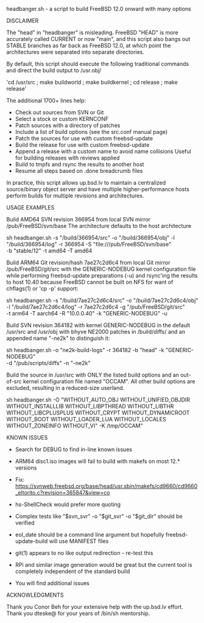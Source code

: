 headbanger.sh - a script to build FreeBSD 12.0 onward with many options

DISCLAIMER

The "head" in "headbanger" is misleading. FreeBSD "HEAD" is
more accurately called CURRENT or now "main", and this script also
bangs out STABLE branches as far back as FreeBSD 12.0, at which point the
architectures were separated into separate directories.


By default, this script should execute the following traditional commands and
direct the build output to /usr.obj/

'cd /usr/src ; make buildworld ; make buildkernel ; cd release ; make release'

The additional 1700+ lines help:

* Check out sources from SVN or Git
* Select a stock or custom KERNCONF
* Patch sources with a directory of patches
* Include a list of build options (see the src.conf manual page)
* Patch the sources for use with custom freebsd-update
* Build the release for use with custom freebsd-update
* Append a release with a custom name to avoid name collisions
	Useful for building releases with reviews applied
* Build to tmpfs and rsync the results to another host
* Resume all steps based on .done breadcrumb files

In practice, this script allows up.bsd.lv to maintain a centralized
source/binary object server and have multiple higher-performance
hosts perform builds for multiple revisions and architectures.


USAGE EXAMPLES

Build AMD64 SVN revision 366954 from local SVN mirror /pub/FreeBSD/svn/base
	The architecture defaults to the host architecture

sh headbanger.sh -s "/build/366954/src" -o "/build/366954/obj" -l \
	"/build/366954/log" -r 366954 -S "file:///pub/FreeBSD/svn/base" \
	-b "stable/12" -t amd64 -T amd64


Build ARM64 Git revision/hash 7ae27c2d6c4 from local Git mirror
	/pub/FreeBSD/git/src with the GENERIC-NODEBUG kernel configuration file
	while performing freebsd-update preparations (-u) and
	rsync'ing the results to host 10.40 because FreeBSD cannot be
	built on NFS for want of chflags(1) or 'cp -p' support:

sh headbanger.sh -s "/build/7ae27c2d6c4/src" -o "/build/7ae27c2d6c4/obj" \
	-l "/build/7ae27c2d6c4/log" -r 7ae27c2d6c4 -g "/pub/FreeBSD/git/src" \
	-t arm64 -T aarch64 -R "10.0.0.40" -k "GENERIC-NODEBUG" -u


Build SVN revision 364182 with kernel GENERIC-NODEBUG in the default /usr/src
	and /usr/obj with bhyve NE2000 patches in /build/diffs/ and an appended
	name "-ne2k" to distinguish it:

sh headbanger.sh -o "ne2k-build-logs" -r 364182 -b "head" -k "GENERIC-NODEBUG" \
	-d "/pub/scripts/diffs" -n "-ne2k"


Build the source in /usr/src with ONLY the listed build options and an
	out-of-src kernel configuration file named "OCCAM". All other build
	options are excluded, resulting in a reduced-size userland.

sh headbanger.sh -O "WITHOUT_AUTO_OBJ WITHOUT_UNIFIED_OBJDIR WITHOUT_INSTALLLIB WITHOUT_LIBPTHREAD WITHOUT_LIBTHR WITHOUT_LIBCPLUSPLUS WITHOUT_CRYPT WITHOUT_DYNAMICROOT WITHOUT_BOOT WITHOUT_LOADER_LUA WITHOUT_LOCALES WITHOUT_ZONEINFO WITHOUT_VI" -K /tmp/OCCAM"


KNOWN ISSUES

* Search for DEBUG to find in-line known issues

* ARM64 disc1.iso images will fail to build with makefs on most 12.* versions

* Fix: https://svnweb.freebsd.org/base/head/usr.sbin/makefs/cd9660/cd9660_eltorito.c?revision=365847&view=co

* hs-ShellCheck would prefer more quoting

* Complex tests like "$svn_svr" -o "$git_svr" -o "$git_dir" should be verified

* eol_date should be a command line argument but hopefully freebsd-update-build will use MANIFEST files

* git(1) appears to no like output redirection - re-test this

* RPi and similar image generation would be great but the current tool is
	completely independent of the standard build

* You will find additional issues


ACKNOWLEDGMENTS

Thank you Conor Beh for your extensive help with the up.bsd.lv effort.
Thank you dteske@ for your years of /bin/sh mentorship.
